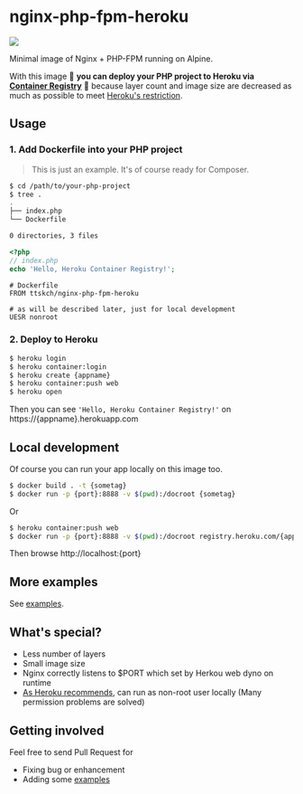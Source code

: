 # nginx-php-fpm-heroku

[![](https://images.microbadger.com/badges/image/ttskch/nginx-php-fpm-heroku.svg)](https://microbadger.com/images/ttskch/nginx-php-fpm-heroku "Get your own image badge on microbadger.com")

Minimal image of Nginx + PHP-FPM running on Alpine.

With this image 👏 **you can deploy your PHP project to Heroku via [Container Registry](https://devcenter.heroku.com/articles/container-registry-and-runtime)** 👏 because layer count and image size are decreased as much as possible to meet [Heroku's restriction](https://devcenter.heroku.com/articles/container-registry-and-runtime#known-issues-and-limitations).

## Usage

### 1. Add Dockerfile into your PHP project

> This is just an example. It's of course ready for Composer.

```bash
$ cd /path/to/your-php-project
$ tree .
.
├── index.php
└── Dockerfile

0 directories, 3 files
```

```php
<?php
// index.php
echo 'Hello, Heroku Container Registry!';
```

```
# Dockerfile
FROM ttskch/nginx-php-fpm-heroku

# as will be described later, just for local development
UESR nonroot
```

### 2. Deploy to Heroku

```bash
$ heroku login
$ heroku container:login
$ heroku create {appname}
$ heroku container:push web
$ heroku open
```

Then you can see `'Hello, Heroku Container Registry!'` on https://{appname}.herokuapp.com

## Local development

Of course you can run your app locally on this image too.

```bash
$ docker build . -t {sometag}
$ docker run -p {port}:8888 -v $(pwd):/docroot {sometag}
```

Or

```bash
$ heroku container:push web
$ docker run -p {port}:8888 -v $(pwd):/docroot registry.heroku.com/{appname}/web
```

Then browse http://localhost:{port}

## More examples

See [examples](examples).

## What's special?

* Less number of layers
* Small image size
* Nginx correctly listens to $PORT which set by Herkou web dyno on runtime
* [As Heroku recommends](https://devcenter.heroku.com/articles/container-registry-and-runtime#run-the-image-as-a-non-root-user), can run as non-root user locally (Many permission problems are solved)

## Getting involved

Feel free to send Pull Request for

* Fixing bug or enhancement
* Adding some [examples](examples)
